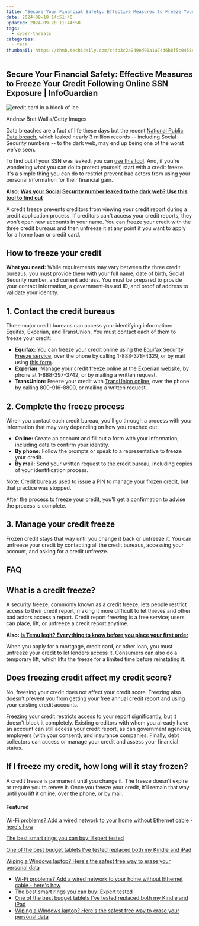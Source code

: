 ```yaml
---
title: "Secure Your Financial Safety: Effective Measures to Freeze Your Credit Following Online SSN Exposure | InfoGuardian"
date: 2024-09-18 14:51:40
updated: 2024-09-20 11:44:50
tags:
  - cyber-threats
categories:
  - tech
thumbnail: https://thmb.techidaily.com/c44b3c2a949ed90a1a74d6b8f5c0458cbf8a943f8d64ce0fc757b91844bd2888.jpg
---
```


## Secure Your Financial Safety: Effective Measures to Freeze Your Credit Following Online SSN Exposure | InfoGuardian

![credit card in a block of ice](https://www.zdnet.com/a/img/resize/a18a0e14da9d3a811563695f35b313c13cc202d4/2024/08/19/24be973b-d697-4d8a-ba82-df722bb0e76f/gettyimages-132417463.jpg?auto=webp&width=1280)

Andrew Bret Wallis/Getty Images

Data breaches are a fact of life these days but the recent [National Public Data breach,](https://www.zdnet.com/article/was-your-ssn-leaked-to-the-dark-web-heres-what-to-do-if-you-notice-suspicious-activity/) which leaked nearly 3 million records -- including Social Security numbers -- to the dark web, may end up being one of the worst we've seen. 

To find out if your SSN was leaked, you can [use this tool](https://www.zdnet.com/article/was-your-social-security-number-leaked-to-the-dark-web-use-this-tool-to-find-out/). And, if you're wondering what you can do to protect yourself, start with a credit freeze. It's a simple thing you can do to restrict prevent bad actors from using your personal information for their financial gain. 

**Also: [Was your Social Security number leaked to the dark web? Use this tool to find out](https://www.zdnet.com/article/was-your-social-security-number-leaked-to-the-dark-web-use-this-tool-to-find-out/)**

A credit freeze prevents creditors from viewing your credit report during a credit application process. If creditors can't access your credit reports, they won't open new accounts in your name. You can freeze your credit with the three credit bureaus and then unfreeze it at any point if you want to apply for a home loan or credit card. 

## How to freeze your credit

**What you need:** While requirements may vary between the three credit bureaus, you must provide them with your full name, date of birth, Social Security number, and current address. You must be prepared to provide your contact information, a government-issued ID, and proof of address to validate your identity.

## 1\. Contact the credit bureaus

Three major credit bureaus can access your identifying information: Equifax, Experian, and TransUnion. You must contact each of them to freeze your credit:

* **Equifax:** You can freeze your credit online using the [Equifax Security Freeze service](https://www.equifax.com/personal/credit-report-services/credit-freeze/), over the phone by calling 1-888-378-4329, or by mail using [this form](https://assets.equifax.com/assets/personal/Security%5FFreeze%5FRequest%5FForm.pdf).
* **Experian:** Manage your credit freeze online at the [Experian website](https://www.experian.com/freeze/center.html), by phone at 1-888-397-3742, or by mailing a written request.
* **TransUnion:** Freeze your credit with [TransUnion online](https://www.transunion.com/credit-freeze), over the phone by calling 800-916-8800, or mailing a written request.

## 2\. Complete the freeze process

When you contact each credit bureau, you'll go through a process with your information that may vary depending on how you reached out:

* **Online:** Create an account and fill out a form with your information, including data to confirm your identity.
* **By phone:** Follow the prompts or speak to a representative to freeze your credit.
* **By mail:** Send your written request to the credit bureau, including copies of your identification process.

Note: Credit bureaus used to issue a PIN to manage your frozen credit, but that practice was stopped.

After the process to freeze your credit, you'll get a confirmation to advise the process is complete.

## 3\. Manage your credit freeze

Frozen credit stays that way until you change it back or unfreeze it. You can unfreeze your credit by contacting all the credit bureaus, accessing your account, and asking for a credit unfreeze.

## FAQ

## What is a credit freeze?

A security freeze, commonly known as a credit freeze, lets people restrict access to their credit report, making it more difficult to let thieves and other bad actors access a report. Credit report freezing is a free service; users can place, lift, or unfreeze a credit report anytime. 

**Also: [Is Temu legit? Everything to know before you place your first order](https://www.zdnet.com/article/is-temu-legit-everything-to-know-before-you-place-your-first-order/)**

When you apply for a mortgage, credit card, or other loan, you must unfreeze your credit to let lenders access it. Consumers can also do a temporary lift, which lifts the freeze for a limited time before reinstating it.

## Does freezing credit affect my credit score?

No, freezing your credit does not affect your credit score. Freezing also doesn't prevent you from getting your free annual credit report and using your existing credit accounts. 

Freezing your credit restricts access to your report significantly, but it doesn't block it completely. Existing creditors with whom you already have an account can still access your credit report, as can government agencies, employers (with your consent), and insurance companies. Finally, debt collectors can access or manage your credit and assess your financial status. 

## If I freeze my credit, how long will it stay frozen?

A credit freeze is permanent until you change it. The freeze doesn't expire or require you to renew it. Once you freeze your credit, it'll remain that way until you lift it online, over the phone, or by mail. 

#### Featured

[Wi-Fi problems? Add a wired network to your home without Ethernet cable - here's how](https://www.zdnet.com/article/wi-fi-problems-how-to-add-a-wired-network-to-your-home-without-ethernet-cable/ "Wi-Fi problems? Add a wired network to your home without Ethernet cable - here's how")

[The best smart rings you can buy: Expert tested](https://www.zdnet.com/article/best-smart-ring/ "The best smart rings you can buy: Expert tested")

[One of the best budget tablets I've tested replaced both my Kindle and iPad](https://www.zdnet.com/article/one-of-the-best-budget-tablets-ive-tested-replaced-bot-my-kindle-and-ipad/ "One of the best budget tablets I've tested replaced both my Kindle and iPad")

[Wiping a Windows laptop? Here's the safest free way to erase your personal data](https://www.zdnet.com/article/wiping-a-windows-laptop-heres-the-safest-free-way-to-erase-your-personal-data/ "Wiping a Windows laptop? Here's the safest free way to erase your personal data")

* [Wi-Fi problems? Add a wired network to your home without Ethernet cable - here's how](https://www.zdnet.com/article/wi-fi-problems-how-to-add-a-wired-network-to-your-home-without-ethernet-cable/ "Wi-Fi problems? Add a wired network to your home without Ethernet cable - here's how")
* [The best smart rings you can buy: Expert tested](https://www.zdnet.com/article/best-smart-ring/ "The best smart rings you can buy: Expert tested")
* [One of the best budget tablets I've tested replaced both my Kindle and iPad](https://www.zdnet.com/article/one-of-the-best-budget-tablets-ive-tested-replaced-bot-my-kindle-and-ipad/ "One of the best budget tablets I've tested replaced both my Kindle and iPad")
* [Wiping a Windows laptop? Here's the safest free way to erase your personal data](https://www.zdnet.com/article/wiping-a-windows-laptop-heres-the-safest-free-way-to-erase-your-personal-data/ "Wiping a Windows laptop? Here's the safest free way to erase your personal data")

<ins class="adsbygoogle"
     style="display:block"
     data-ad-format="autorelaxed"
     data-ad-client="ca-pub-7571918770474297"
     data-ad-slot="1223367746"></ins>



<ins class="adsbygoogle"
     style="display:block"
     data-ad-client="ca-pub-7571918770474297"
     data-ad-slot="8358498916"
     data-ad-format="auto"
     data-full-width-responsive="true"></ins>
